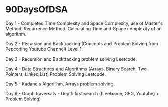 # 90DaysOfDSA

Day 1 - Completed Time Complexity and Space Complexity, use of Master's Method, Recurrence Method. Calculating Time and Space complexity of an algorithm.

Day 2 - Recursion and Backtracking (Concepts and Problem Solving from Pepcoding Youtube Channel) Level 1.

Day 3 - Recursion and Backtracking problem solving Leetcode.

Day 4 - Data Structures and Algorithms (Arrays, Binary Search, Two Pointers, Linked List) Problem Solving Leetcode.

Day 5 - Kadane's Algorithm, Arrays problem solving.

Day 6 - Graph traversals - Depth first search ((Leetcode, GFG, Youtube) + Problem Solving)



